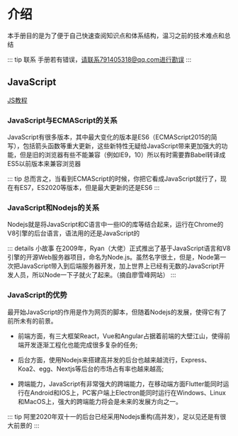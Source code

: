 # 介绍

本手册目的是为了便于自己快速查阅知识点和体系结构，温习之前的技术难点和总结

::: tip 联系
手册若有错误，请联系791405318@qq.com进行勘误
:::

## JavaScript

[JS教程](/JS)

### JavaScript与ECMAScript的关系

JavaScript有很多版本，其中最大变化的版本是ES6（ECMAScript2015的简写），包括箭头函数等重大更新，这些新特性无疑给JavaScript带来更加强大的功能，但是旧的浏览器有些不能兼容（例如IE9，10）所以有时需要靠Babel转译成ES5以前版本来兼容浏览器

::: tip
总而言之，当看到ECMAScript的时候，你把它看成JavaScript就行了，现在有ES7，ES2020等版本，但是最大更新的还是ES6
:::

### JavaScript和Nodejs的关系

Nodejs就是将JavaScript和C语言中一些IO的库等结合起来，运行在Chrome的V8引擎的后台语言，语法用的还是JavaScript的

::: details 小故事
在2009年，Ryan（大佬）正式推出了基于JavaScript语言和V8引擎的开源Web服务器项目，命名为Node.js。虽然名字很土，但是，Node第一次把JavaScript带入到后端服务器开发，加上世界上已经有无数的JavaScript开发人员，所以Node一下子就火了起来。（摘自廖雪峰网站）
:::

### JavaScript的优势

最开始JavaScript的作用是作为网页的脚本，但随着Nodejs的发展，使得它有了前所未有的前景。

- 前端方面，有三大框架React，Vue和Angular占据着前端的大壁江山，使得前端开发逐渐工程化也能完成很多复杂的任务;

- 后台方面，使用Nodejs来搭建高并发的后台也越来越流行，Express、Koa2、egg、Nextjs等后台的市场占有率也越来越高;

- 跨端能力，JavaScript有非常强大的跨端能力，在移动端方面Flutter能同时运行在Android和IOS上，PC客户端上Electron能同时运行在Windows、Linux和MacOS上，强大的跨端能力将会是未来的发展方向之一。

::: tip
阿里2020年双十一的后台已经采用Nodejs重构(高并发），足以见还是有很大前景的
:::
